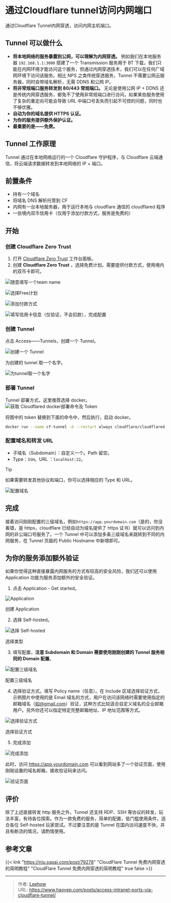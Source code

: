 # 通过Cloudflare tunnel访问内网端口


通过Cloudflare Tunnel内网穿透，访问内网主机端口。

<!--more-->

## Tunnel 可以做什么

- **将本地网络的服务暴露到公网，可以理解为内网穿透。** 例如我们在本地服务器 `192.168.1.1:3000` 搭建了一个 Transmission 服务用于 BT 下载，我们只能在内网环境才能访问这个服务，但通过内网穿透技术，我们可以在任何广域网环境下访问该服务。相比 NPS 之类传统穿透服务，Tunnel 不需要公网云服务器，同时自带域名解析，无需 DDNS 和公网 IP。
- **将非常规端口服务转发到 80/443 常规端口。** 无论是使用公网 IP + DDNS 还是传统内网穿透服务，都免不了使用非常规端口进行访问，如果某些服务使用了复杂的重定向可能会导致 URL 中端口号丢失而引起不可控的问题，同时也不够优雅。
- **自动为你的域名提供 HTTPS 认证。**
- **为你的服务提供额外保护认证。**
- **最重要的是——免费。**

## Tunnel 工作原理

Tunnel 通过在本地网络运行的一个 Cloudflare 守护程序，与 Cloudflare 云端通信，将云端请求数据转发到本地网络的 IP + 端口。

## 前置条件

- 持有一个域名
- 将域名 DNS 解析托管到 CF
- 内网有一台本地服务器，用于运行本地与 cloudflare 通信的 cloudflared 程序
- 一张境内双币信用卡（仅用于添加付款方式，服务是免费的）

## 开始
### 创建 **Cloudflare Zero Trust**
1. 打开 [Cloudflare Zero Trust](https://one.dash.cloudflare.com/) 工作台面板。
2. 创建 **Cloudflare Zero Trust** ，选择免费计划。需要提供付款方式，使用境内的双币卡即可。

![随意填写一个team name](https://cdn.haoyep.com/gh/leegical/Blog_img/cdnimg/202401122355958.png)

![选择Free计划](https://cdn.haoyep.com/gh/leegical/Blog_img/cdnimg/202401122355959.png)

![添加付款方式](https://cdn.haoyep.com/gh/leegical/Blog_img/cdnimg/202401122355960.png)

![填写信用卡信息（仅验证，不会扣款），完成配置](https://cdn.haoyep.com/gh/leegical/Blog_img/cdnimg/202401122355961.png)

### 创建 Tunnel
点击 Access——Tunnels，创建一个 Tunnel。

![创建一个 Tunnel](https://cdn.haoyep.com/gh/leegical/Blog_img/cdnimg/202401122351924.png)

为创建的 tunnel 取一个名字。

![为tunnel取一个名字](https://cdn.haoyep.com/gh/leegical/Blog_img/cdnimg/202401130000169.png)

### 部署 Tunnel
Tunnel 部署方式，这里推荐选择 docker。
![获取 Cloudflared docker部署命令及 Token](https://cdn.haoyep.com/gh/leegical/Blog_img/cdnimg/202401130002128.png)

将图中的 token 替换到下面的命令中，然后执行，启动 docker。
```bash
docker run --name cf-tunnel -d --restart always cloudflare/cloudflared:latest tunnel --no-autoupdate run --token <YourToken>
```

### 配置域名和转发 URL
- 子域名（Subdomain）：自定义一个。Path 留空。
- Type：`SSH`。URL ：`localhost:22`。

> [!TIP]
> 如果需要转发其他协议和端口，你可以选择相应的 Type 和 URL。

![配置域名](https://cdn.haoyep.com/gh/leegical/Blog_img/cdnimg/202401130019856.png)

## 完成

接着访问刚刚配置的三级域名，例如`https://app.yourdomain.com`（是的，你没看错，是 https，cloudflare 已经自动为域名提供了 https 证书）就可以访问到内网的非公端口号服务了。一个 Tunnel 中可以添加多条三级域名来跳转到不同的内网服务，在 Tunnel 页面的 Public Hostname 中新增即可。

## 为你的服务添加额外验证

如果你觉得这种直接暴露内网服务的方式有较高的安全风险，我们还可以使用 Application 功能为服务添加额外的安全验证。

1. 点击 Application - Get started。

![Application](https://cdn.haoyep.com/gh/leegical/Blog_img/cdnimg/202405141511385.png)

创建 Application

2. 选择 Self-hosted。

![选择 Self-hosted](https://cdn.haoyep.com/gh/leegical/Blog_img/cdnimg/202405141512523.png)

选择类型

3. 填写配置，**注意 Subdomain 和 Domain 需要使用刚刚创建的 Tunnel 服务相同的 Domain 配置**。

![配置三级域名](https://cdn.haoyep.com/gh/leegical/Blog_img/cdnimg/202405141513455.png)

配置三级域名

4. 选择验证方式。填写 Policy name（任意）。在 Include 区域选择验证方式，示例图片中使用的是 Email 域名的方式，用户在访问该网络时需要使用指定的邮箱域名（如@gmail.com）验证，这种方式比较适合自定义域名的企业邮箱用户。另外你还可以指定特定完整邮箱地址、IP 地址范围等方式。

![选择验证方式](https://cdn.haoyep.com/gh/leegical/Blog_img/cdnimg/202405141513592.png)

选择验证方式

5. 完成添加

![完成添加](https://cdn.haoyep.com/gh/leegical/Blog_img/cdnimg/202405141514826.png)

此时，访问 https://app.yourdomain.com 可以看到网站多了一个验证页面，使用刚刚设置的域名邮箱，接收验证码来访问。

![验证页面](https://cdn.haoyep.com/gh/leegical/Blog_img/cdnimg/202405141514928.png)

## 评价

除了上述直接转发 http 服务之外，Tunnel 还支持 RDP、SSH 等协议的转发，玩法丰富，有待各位探索。作为一款免费的服务，简单的配置，低门槛使用条件，适合各位 Self-hosted 玩家尝试。不过要注意的是 Tunnel 在国内访问速度不快，并且有断流的情况，请酌情使用。

## 参考文章

{{< link "https://niu.sspai.com/post/79278" "CloudFlare Tunnel 免费内网穿透的简明教程" "CloudFlare Tunnel 免费内网穿透的简明教程" true false >}}

---

> 作者: [Leehow](https://www.haoyep.com/)  
> URL: https://www.haoyep.com/posts/access-intranet-ports-via-cloudflare-tunnel/  

